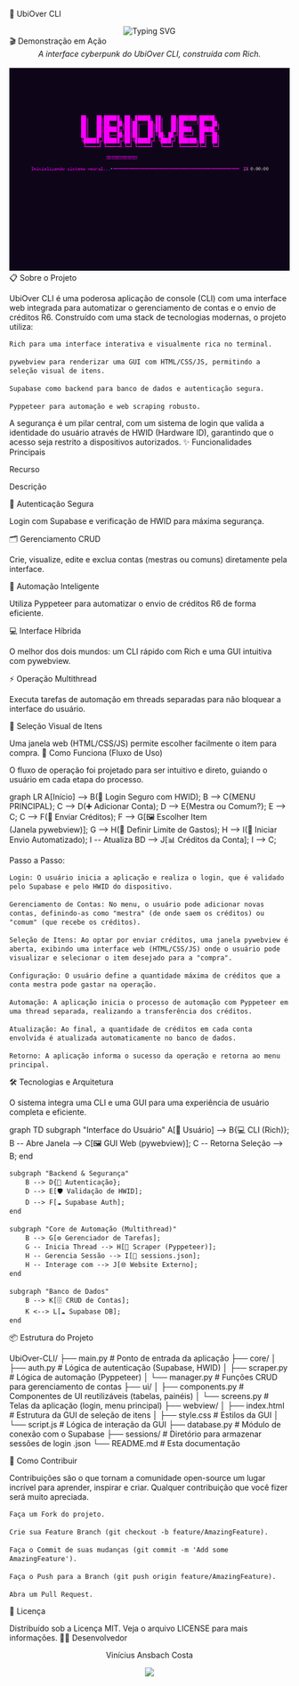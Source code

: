 🤖 UbiOver CLI

<div align="center">
<img src="https://readme-typing-svg.herokuapp.com?font=Fira+Code&size=22&duration=4000&pause=1000&color=7B2CBF&center=true&vCenter=true&width=600&lines=Gerenciamento+Automatizado+de+Contas;Interface+Híbrida+CLI+%2B+Web+UI;Segurança+com+HWID+%26+Supabase;Automação+com+Pyppeteer" alt="Typing SVG" />
</div>

<div align="center">

</div>
🎬 Demonstração em Ação

<div align="center">
<em>A interface cyberpunk do UbiOver CLI, construída com Rich.</em>
<br><br>
<img src="https://github.com/Ansbach-0/UbiOver-CLI/raw/main/ubiover_menu_final.gif" alt="Demonstração do UbiOver CLI" width="800px" />
</div>
📋 Sobre o Projeto

UbiOver CLI é uma poderosa aplicação de console (CLI) com uma interface web integrada para automatizar o gerenciamento de contas e o envio de créditos R6. Construído com uma stack de tecnologias modernas, o projeto utiliza:

    Rich para uma interface interativa e visualmente rica no terminal.

    pywebview para renderizar uma GUI com HTML/CSS/JS, permitindo a seleção visual de itens.

    Supabase como backend para banco de dados e autenticação segura.

    Pyppeteer para automação e web scraping robusto.

A segurança é um pilar central, com um sistema de login que valida a identidade do usuário através de HWID (Hardware ID), garantindo que o acesso seja restrito a dispositivos autorizados.
✨ Funcionalidades Principais

Recurso
	

Descrição

🔐 Autenticação Segura
	

Login com Supabase e verificação de HWID para máxima segurança.

🗂️ Gerenciamento CRUD
	

Crie, visualize, edite e exclua contas (mestras ou comuns) diretamente pela interface.

🤖 Automação Inteligente
	

Utiliza Pyppeteer para automatizar o envio de créditos R6 de forma eficiente.

💻 Interface Híbrida
	

O melhor dos dois mundos: um CLI rápido com Rich e uma GUI intuitiva com pywebview.

⚡ Operação Multithread
	

Executa tarefas de automação em threads separadas para não bloquear a interface do usuário.

🛒 Seleção Visual de Itens
	

Uma janela web (HTML/CSS/JS) permite escolher facilmente o item para compra.
🔄 Como Funciona (Fluxo de Uso)

O fluxo de operação foi projetado para ser intuitivo e direto, guiando o usuário em cada etapa do processo.

graph LR
    A[Início] --> B(🔐 Login Seguro com HWID);
    B --> C{MENU PRINCIPAL};
    C --> D(➕ Adicionar Conta);
    D --> E{Mestra ou Comum?};
    E --> C;
    C --> F(🛒 Enviar Créditos);
    F --> G[🖼️ Escolher Item<br>(Janela pywebview)];
    G --> H(💸 Definir Limite de Gastos);
    H --> I(🚀 Iniciar Envio Automatizado);
    I -- Atualiza BD --> J[📊 Créditos da Conta];
    I --> C;

Passo a Passo:

    Login: O usuário inicia a aplicação e realiza o login, que é validado pelo Supabase e pelo HWID do dispositivo.

    Gerenciamento de Contas: No menu, o usuário pode adicionar novas contas, definindo-as como "mestra" (de onde saem os créditos) ou "comum" (que recebe os créditos).

    Seleção de Itens: Ao optar por enviar créditos, uma janela pywebview é aberta, exibindo uma interface web (HTML/CSS/JS) onde o usuário pode visualizar e selecionar o item desejado para a "compra".

    Configuração: O usuário define a quantidade máxima de créditos que a conta mestra pode gastar na operação.

    Automação: A aplicação inicia o processo de automação com Pyppeteer em uma thread separada, realizando a transferência dos créditos.

    Atualização: Ao final, a quantidade de créditos em cada conta envolvida é atualizada automaticamente no banco de dados.

    Retorno: A aplicação informa o sucesso da operação e retorna ao menu principal.

🛠️ Tecnologias e Arquitetura

O sistema integra uma CLI e uma GUI para uma experiência de usuário completa e eficiente.

graph TD
    subgraph "Interface do Usuário"
        A[👤 Usuário] --> B{💻 CLI (Rich)};
        B -- Abre Janela --> C[🖼️ GUI Web (pywebview)];
        C -- Retorna Seleção --> B;
    end

    subgraph "Backend & Segurança"
        B --> D{🔐 Autenticação};
        D --> E[🛡️ Validação de HWID];
        D --> F[☁️ Supabase Auth];
    end

    subgraph "Core de Automação (Multithread)"
        B --> G[⚙️ Gerenciador de Tarefas];
        G -- Inicia Thread --> H[🤖 Scraper (Pyppeteer)];
        H -- Gerencia Sessão --> I[📄 sessions.json];
        H -- Interage com --> J[🌐 Website Externo];
    end

    subgraph "Banco de Dados"
        B --> K[🗄️ CRUD de Contas];
        K <--> L[☁️ Supabase DB];
    end

📦 Estrutura do Projeto

UbiOver-CLI/
├── main.py                # Ponto de entrada da aplicação
├── core/
│   ├── auth.py            # Lógica de autenticação (Supabase, HWID)
│   ├── scraper.py         # Lógica de automação (Pyppeteer)
│   └── manager.py         # Funções CRUD para gerenciamento de contas
├── ui/
│   ├── components.py      # Componentes de UI reutilizáveis (tabelas, painéis)
│   └── screens.py         # Telas da aplicação (login, menu principal)
├── webview/
│   ├── index.html         # Estrutura da GUI de seleção de itens
│   ├── style.css          # Estilos da GUI
│   └── script.js          # Lógica de interação da GUI
├── database.py            # Módulo de conexão com o Supabase
├── sessions/              # Diretório para armazenar sessões de login .json
└── README.md              # Esta documentação

🤝 Como Contribuir

Contribuições são o que tornam a comunidade open-source um lugar incrível para aprender, inspirar e criar. Qualquer contribuição que você fizer será muito apreciada.

    Faça um Fork do projeto.

    Crie sua Feature Branch (git checkout -b feature/AmazingFeature).

    Faça o Commit de suas mudanças (git commit -m 'Add some AmazingFeature').

    Faça o Push para a Branch (git push origin feature/AmazingFeature).

    Abra um Pull Request.

📄 Licença

Distribuído sob a Licença MIT. Veja o arquivo LICENSE para mais informações.
👨‍💻 Desenvolvedor

<div align="center">

Vinícius Ansbach Costa

</div>

<div align="center">
<img src="https://capsule-render.vercel.app/api?type=waving&color=gradient&customColor=7B2CBF,97266D,40B5A4&height=120&section=footer&animation=fadeIn" />
</div>
